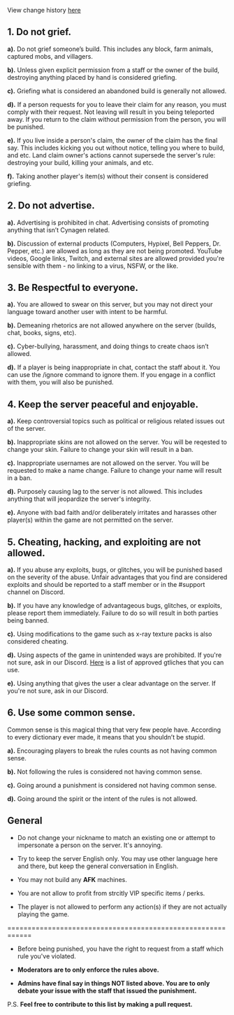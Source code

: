View change history [here](https://github.com/Kyrobi/Cynagen/commits/master/Files)

## 1. Do not grief.

**a).** Do not grief someone’s build. This includes any block, farm animals, captured mobs, and villagers.

**b).** Unless given explicit permission from a staff or the owner of the build, destroying anything placed by hand is considered griefing.

**c).** Griefing what is considered an abandoned build is generally not allowed.

**d).** If a person requests for you to leave their claim for any reason, you must comply with their request. Not leaving will result in you being teleported away. If you return to the claim without permission from the person, you will be punished.

**e).** If you live inside a person's claim, the owner of the claim has the final say. This includes kicking you out without notice, telling you where to build, and etc. Land claim owner's actions cannot supersede the server's rule: destroying your build, killing your animals, and etc. 

**f).** Taking another player's item(s) without their consent is considered griefing. 



## 2. Do not advertise.
**a).** Advertising is prohibited in chat. Advertising consists of promoting anything that isn’t Cynagen related.

**b).** Discussion of external products (Computers, Hypixel, Bell Peppers, Dr. Pepper, etc.) are allowed as long as they are not being promoted. YouTube videos, Google links, Twitch, and external sites are allowed provided you're sensible with them - no linking to a virus, NSFW, or the like.



## 3. Be Respectful to everyone. 
**a).** You are allowed to swear on this server, but you may not direct your language toward another user with intent to be harmful.

**b).** Demeaning rhetorics are not allowed anywhere on the server (builds, chat, books, signs, etc).

**c).** Cyber-bullying, harassment, and doing things to create chaos isn’t allowed.

**d).** If a player is being inappropriate in chat, contact the staff about it. You can use the /ignore command to ignore them. If you engage in a conflict with them, you will also be punished.



## 4. Keep the server peaceful and enjoyable.
**a).** Keep controversial topics such as political or religious related issues out of the server.

**b).** Inappropriate skins are not allowed on the server. You will be reqested to change your skin. Failure to change your skin will result in a ban.

**c).** Inappropriate usernames are not allowed on the server. You will be requested to make a name change. Failure to change your name will result in a ban.

**d).** Purposely causing lag to the server is not allowed. This includes anything that will jeopardize the server's integrity.

**e).** Anyone with bad faith and/or deliberately irritates and harasses other player(s) within the game are not permitted on the server.



## 5. Cheating, hacking, and exploiting are not allowed. 
**a).** If you abuse any exploits, bugs, or glitches, you will be punished based on the severity of the abuse. Unfair advantages that you find are considered exploits and should be reported to a staff member or in the #support channel on Discord. 

**b).** If you have any knowledge of advantageous bugs, glitches, or exploits, please report them immediately. Failure to do so will result in both parties being banned.

**c).** Using modifications to the game such as x-ray texture packs is also considered cheating.

**d).** Using aspects of the game in unintended ways are prohibited. If you're not sure, ask in our Discord. [Here](https://github.com/Kyrobi/Cynagen/blob/master/Files/allowedglitches.md) is a list of approved gtliches that you can use.

**e).** Using anything that gives the user a clear advantage on the server. If you're not sure, ask in our Discord.



## 6. Use some common sense.
Common sense is this magical thing that very few people have. According to every dictionary ever made, it means that you shouldn’t be stupid.

**a).** Encouraging players to break the rules counts as not having common sense.

**b).** Not following the rules is considered not having common sense.

**c).** Going around a punishment is considered not having common sense.

**d).** Going around the spirit or the intent of the rules is not allowed.


## General

* Do not change your nickname to match an existing one or attempt to impersonate a person on the server. It's annoying.

* Try to keep the server English only. You may use other language here and there, but keep the general conversation in English.

* You may not build any __**AFK**__ machines.

* You are not allow to profit from strcitly VIP specific items / perks. 

* The player is not allowed to perform any action(s) if they are not actually playing the game.

============================================================

* Before being punished, you have the right to request from a staff which rule you've violated.

* **Moderators are to only enforce the rules above.**

* **Admins have final say in things NOT listed above. You are to only debate your issue with the staff that issued the punishment.**

P.S. **Feel free to contribute to this list by making a pull request.**
